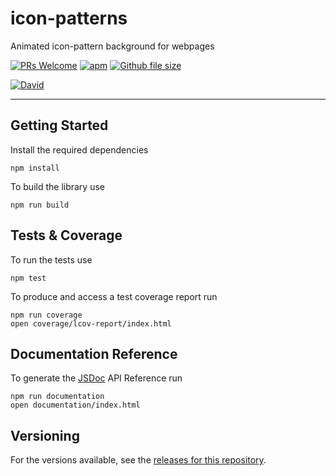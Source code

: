 # icon-patterns

Animated icon-pattern background for webpages

[![PRs Welcome](https://img.shields.io/badge/PRs-welcome-brightgreen.svg)](http://makeapullrequest.com) [![apm](https://img.shields.io/apm/l/vim-mode.svg)]() [![Github file size](https://img.shields.io/github/size/emiliosnic/icon-patterns/src/icon-patterns.min.js.svg)]()


[![David](https://img.shields.io/david/emiliosnic/icon-patterns.svg)]()

---

## Getting Started

Install the required dependencies
```
npm install
```

To build the library use

```
npm run build
```


## Tests & Coverage

To run the tests use

```
npm test
```
To produce and access a test coverage report run

```
npm run coverage
open coverage/lcov-report/index.html
```


## Documentation Reference

To generate the [JSDoc](http://usejsdoc.org/) API Reference run
```
npm run documentation
open documentation/index.html
```



## Versioning

For the versions available, see the [releases for this repository](https://github.com/emiliosnic/icon-patterns/tags).
